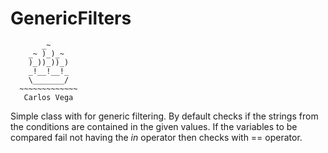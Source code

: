 # GenericFilters

```
       _~
    _~ )_)_~
    )_))_))_)
    _!__!__!_
    \_______/
  ~~~~~~~~~~~~~
   Carlos Vega
```

Simple class with for generic filtering.
By default checks if the strings from the conditions are contained in the given values.
If the variables to be compared fail not having the *in* operator then checks with == operator. 
